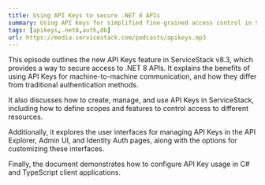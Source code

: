 ```yaml
---
title: Using API Keys to secure .NET 8 APIs
summary: Using API Keys for simplified fine-grained access control in ServiceStack .NET 8 APIs
tags: [apikeys,.net8,auth,db]
url: https://media.servicestack.com/podcasts/apikeys.mp3
---
```


This episode outlines the new API Keys feature in ServiceStack v8.3, which provides a way 
to secure access to .NET 8 APIs. It explains the benefits of using API Keys for 
machine-to-machine communication, and how they differ from traditional authentication methods. 

It also discusses how to create, manage, and use API Keys in ServiceStack, including 
how to define scopes and features to control access to different resources. 

Additionally, it explores the user interfaces for managing API Keys in the API Explorer, 
Admin UI, and Identity Auth pages, along with the options for customizing these interfaces. 

Finally, the document demonstrates how to configure API Key usage in C# and TypeScript client 
applications.